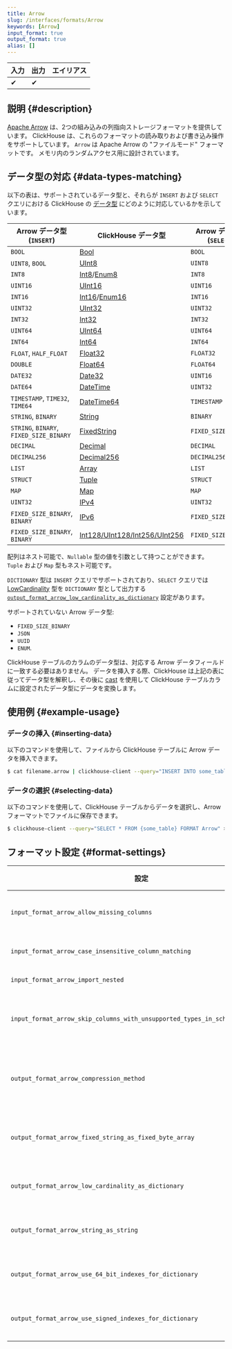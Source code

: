 ```yaml
---
title: Arrow
slug: /interfaces/formats/Arrow
keywords: [Arrow]
input_format: true
output_format: true
alias: []
---
```


| 入力 | 出力 | エイリアス |
|-------|--------|-------|
| ✔     | ✔      |       |

## 説明 {#description}

[Apache Arrow](https://arrow.apache.org/) は、2つの組み込みの列指向ストレージフォーマットを提供しています。 ClickHouse は、これらのフォーマットの読み取りおよび書き込み操作をサポートしています。
`Arrow` は Apache Arrow の "ファイルモード" フォーマットです。 メモリ内のランダムアクセス用に設計されています。

## データ型の対応 {#data-types-matching}

以下の表は、サポートされているデータ型と、それらが `INSERT` および `SELECT` クエリにおける ClickHouse の [データ型](/sql-reference/data-types/index.md) にどのように対応しているかを示しています。

| Arrow データ型 (`INSERT`)              | ClickHouse データ型                                                                                       | Arrow データ型 (`SELECT`) |
|-----------------------------------------|------------------------------------------------------------------------------------------------------------|----------------------------|
| `BOOL`                                  | [Bool](/sql-reference/data-types/boolean.md)                                                       | `BOOL`                     |
| `UINT8`, `BOOL`                         | [UInt8](/sql-reference/data-types/int-uint.md)                                                     | `UINT8`                    |
| `INT8`                                  | [Int8](/sql-reference/data-types/int-uint.md)/[Enum8](/sql-reference/data-types/enum.md)   | `INT8`                     |
| `UINT16`                                | [UInt16](/sql-reference/data-types/int-uint.md)                                                    | `UINT16`                   |
| `INT16`                                 | [Int16](/sql-reference/data-types/int-uint.md)/[Enum16](/sql-reference/data-types/enum.md) | `INT16`                    |
| `UINT32`                                | [UInt32](/sql-reference/data-types/int-uint.md)                                                    | `UINT32`                   |
| `INT32`                                 | [Int32](/sql-reference/data-types/int-uint.md)                                                     | `INT32`                    |
| `UINT64`                                | [UInt64](/sql-reference/data-types/int-uint.md)                                                    | `UINT64`                   |
| `INT64`                                 | [Int64](/sql-reference/data-types/int-uint.md)                                                     | `INT64`                    |
| `FLOAT`, `HALF_FLOAT`                   | [Float32](/sql-reference/data-types/float.md)                                                      | `FLOAT32`                  |
| `DOUBLE`                                | [Float64](/sql-reference/data-types/float.md)                                                      | `FLOAT64`                  |
| `DATE32`                                | [Date32](/sql-reference/data-types/date32.md)                                                      | `UINT16`                   |
| `DATE64`                                | [DateTime](/sql-reference/data-types/datetime.md)                                                  | `UINT32`                   |
| `TIMESTAMP`, `TIME32`, `TIME64`         | [DateTime64](/sql-reference/data-types/datetime64.md)                                              | `TIMESTAMP`                |
| `STRING`, `BINARY`                      | [String](/sql-reference/data-types/string.md)                                                      | `BINARY`                   |
| `STRING`, `BINARY`, `FIXED_SIZE_BINARY` | [FixedString](/sql-reference/data-types/fixedstring.md)                                            | `FIXED_SIZE_BINARY`        |
| `DECIMAL`                               | [Decimal](/sql-reference/data-types/decimal.md)                                                    | `DECIMAL`                  |
| `DECIMAL256`                            | [Decimal256](/sql-reference/data-types/decimal.md)                                                 | `DECIMAL256`               |
| `LIST`                                  | [Array](/sql-reference/data-types/array.md)                                                        | `LIST`                     |
| `STRUCT`                                | [Tuple](/sql-reference/data-types/tuple.md)                                                        | `STRUCT`                   |
| `MAP`                                   | [Map](/sql-reference/data-types/map.md)                                                            | `MAP`                      |
| `UINT32`                                | [IPv4](/sql-reference/data-types/ipv4.md)                                                          | `UINT32`                   |
| `FIXED_SIZE_BINARY`, `BINARY`           | [IPv6](/sql-reference/data-types/ipv6.md)                                                          | `FIXED_SIZE_BINARY`        |
| `FIXED_SIZE_BINARY`, `BINARY`           | [Int128/UInt128/Int256/UInt256](/sql-reference/data-types/int-uint.md)                             | `FIXED_SIZE_BINARY`        |

配列はネスト可能で、`Nullable` 型の値を引数として持つことができます。 `Tuple` および `Map` 型もネスト可能です。

`DICTIONARY` 型は `INSERT` クエリでサポートされており、`SELECT` クエリでは [LowCardinality](/sql-reference/data-types/lowcardinality.md) 型を `DICTIONARY` 型として出力する [`output_format_arrow_low_cardinality_as_dictionary`](/operations/settings/formats#output_format_arrow_low_cardinality_as_dictionary) 設定があります。

サポートされていない Arrow データ型: 
- `FIXED_SIZE_BINARY`
- `JSON`
- `UUID`
- `ENUM`.

ClickHouse テーブルのカラムのデータ型は、対応する Arrow データフィールドに一致する必要はありません。 データを挿入する際、ClickHouse は上記の表に従ってデータ型を解釈し、その後に [cast](/sql-reference/functions/type-conversion-functions#cast) を使用して ClickHouse テーブルカラムに設定されたデータ型にデータを変換します。

## 使用例 {#example-usage}

### データの挿入 {#inserting-data}

以下のコマンドを使用して、ファイルから ClickHouse テーブルに Arrow データを挿入できます。

```bash
$ cat filename.arrow | clickhouse-client --query="INSERT INTO some_table FORMAT Arrow"
```

### データの選択 {#selecting-data}

以下のコマンドを使用して、ClickHouse テーブルからデータを選択し、Arrow フォーマットでファイルに保存できます。

```bash
$ clickhouse-client --query="SELECT * FROM {some_table} FORMAT Arrow" > {filename.arrow}
```

## フォーマット設定 {#format-settings}

| 設定                                                                                                                  | 説明                                                                                        | デフォルト      |
|--------------------------------------------------------------------------------------------------------------------------|----------------------------------------------------------------------------------------------------|--------------|
| `input_format_arrow_allow_missing_columns`                                                                               | Arrow 入力フォーマットを読み込む際に列が欠けているのを許可する                                            | `1`          |
| `input_format_arrow_case_insensitive_column_matching`                                                                    | Arrow 列と CH 列が一致する際にケースを無視する。                                           | `0`          |
| `input_format_arrow_import_nested`                                                                                       | 廃止された設定で、何もしない。                                                                    | `0`          |
| `input_format_arrow_skip_columns_with_unsupported_types_in_schema_inference`                                             | Arrow フォーマットのスキーマ推測時にサポートされていない型の列をスキップする                        | `0`          |
| `output_format_arrow_compression_method`                                                                                 | Arrow 出力フォーマットの圧縮方式。 サポートされているコーデック：lz4_frame、zstd、none（非圧縮） | `lz4_frame`  |
| `output_format_arrow_fixed_string_as_fixed_byte_array`                                                                   | FixedString カラムのために Arrow FIXED_SIZE_BINARY 型を Binary の代わりに使う。                        | `1`          |
| `output_format_arrow_low_cardinality_as_dictionary`                                                                      | LowCardinality 型を Dictionary Arrow 型として出力することを有効にする                                         | `0`          |
| `output_format_arrow_string_as_string`                                                                                   | String カラムのために Arrow String 型を Binary の代わりに使う                                         | `1`          |
| `output_format_arrow_use_64_bit_indexes_for_dictionary`                                                                  | Arrow フォーマットで辞書インデックスに常に 64 ビット整数を使用する                                  | `0`          |
| `output_format_arrow_use_signed_indexes_for_dictionary`                                                                  | Arrow フォーマットで辞書インデックスに符号付き整数を使用する                                         | `1`          |
